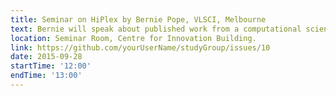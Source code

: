 ```yaml
---
title: Seminar on HiPlex by Bernie Pope, VLSCI, Melbourne
text: Bernie will speak about published work from a computational scientists perspective on a biological tool. 
location: Seminar Room, Centre for Innovation Building. 
link: https://github.com/yourUserName/studyGroup/issues/10
date: 2015-09-28
startTime: '12:00'
endTime: '13:00'
---
```

